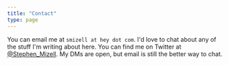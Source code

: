 ```yaml
---
title: "Contact"
type: page
---
```


You can email me at `smizell at hey dot com`. I'd love to chat about any of the stuff I'm writing about here. You can find me on Twitter at [@Stephen_Mizell](https://twitter.com/Stephen_Mizell). My DMs are open, but email is still the better way to chat.

